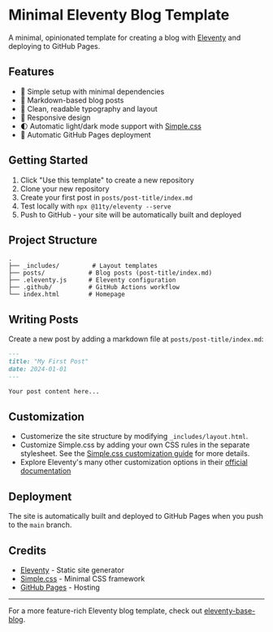 # Minimal Eleventy Blog Template

A minimal, opinionated template for creating a blog with [Eleventy](https://www.11ty.dev/) and deploying to GitHub Pages.

## Features

- 🚀 Simple setup with minimal dependencies
- 📝 Markdown-based blog posts
- 🎨 Clean, readable typography and layout
- 📱 Responsive design
- 🌓 Automatic light/dark mode support with [Simple.css](https://simplecss.org)
- 🔄 Automatic GitHub Pages deployment

## Getting Started

1. Click "Use this template" to create a new repository
2. Clone your new repository
3. Create your first post in `posts/post-title/index.md`
4. Test locally with `npx @11ty/eleventy --serve`
5. Push to GitHub - your site will be automatically built and deployed

## Project Structure

```
.
├── _includes/         # Layout templates
├── posts/            # Blog posts (post-title/index.md)
├── .eleventy.js      # Eleventy configuration
├── .github/          # GitHub Actions workflow
└── index.html        # Homepage
```

## Writing Posts

Create a new post by adding a markdown file at `posts/post-title/index.md`:

```markdown
---
title: "My First Post"
date: 2024-01-01
---

Your post content here...
```

## Customization

- Customerize the site structure by modifying `_includes/layout.html`.
- Customize Simple.css by adding your own CSS rules in the separate stylesheet. See the [Simple.css customization guide](https://github.com/kevquirk/simple.css/wiki/Getting-Started-With-Simple.css#customise-simplecss) for more details.
- Explore Eleventy's many other customization options in their [official documentation](https://www.11ty.dev/docs/)

## Deployment

The site is automatically built and deployed to GitHub Pages when you push to the `main` branch.

## Credits

- [Eleventy](https://www.11ty.dev/) - Static site generator
- [Simple.css](https://simplecss.org) - Minimal CSS framework
- [GitHub Pages](https://pages.github.com/) - Hosting

---

For a more feature-rich Eleventy blog template, check out [eleventy-base-blog](https://github.com/11ty/eleventy-base-blog).
